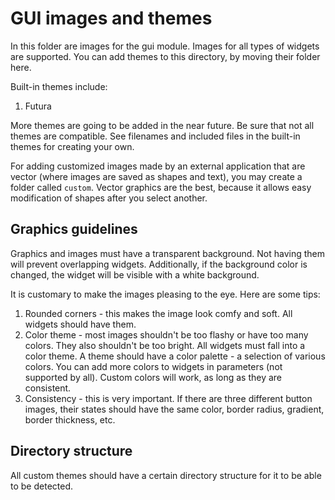 # GUI images and themes

In this folder are images for the gui module. Images for all types of widgets
are supported. You can add themes to this directory, by moving their folder here.

Built-in themes include:

1. Futura

More themes are going to be added in the near future. Be sure that not all
themes are compatible. See filenames and included files in the built-in themes
for creating your own.

For adding customized images made by an external application that are vector
(where images are saved as shapes and text), you may create a folder called
`custom`. Vector graphics are the best, because it allows easy modification of
shapes after you select another.

## Graphics guidelines

Graphics and images must have a transparent background. Not having them will
prevent overlapping widgets. Additionally, if the background color is changed,
the widget will be visible with a white background.

It is customary to make the images pleasing to the eye. Here are some tips:

1. Rounded corners - this makes the image look comfy and soft. All widgets
should have them.
2. Color theme - most images shouldn't be too flashy or have too many colors.
They also shouldn't be too bright. All widgets must fall into a color theme.
A theme should have a color palette - a selection of various colors. You can
add more colors to widgets in parameters (not supported by all). Custom colors
will work, as long as they are consistent.
3. Consistency - this is very important. If there are three different button
images, their states should have the same color, border radius, gradient,
border thickness, etc.

## Directory structure

All custom themes should have a certain directory structure for it to be able
to be detected.